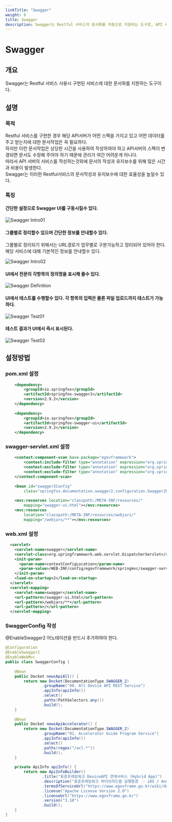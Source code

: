 ```yaml
---
linkTitle: "Swagger"
weight: 8
title: Swagger
description: Swagger는 Restful 서비스의 문서화를 자동으로 지원하는 도구로, API 서버의 스펙과 주고받는 데이터를 명확하게 문서화할 수 있다. 수동으로 문서를 작성하고 유지보수하는 데 드는 시간과 비용을 줄여주며, API 스펙 변경 시 문서도 자동으로 업데이트된다. 이를 통해 Restful 서비스의 문서 작성과 유지보수를 효율적으로 관리할 수 있다.
---
```

# Swagger

## 개요

Swagger는 Restful 서비스 사용시 구현된 서비스에 대한 문서화를 지원하는 도구이다.

## 설명

### 목적

Restful 서비스를 구현한 경우 해당 API서버가 어떤 스펙을 가지고 있고 어떤 데이터를 주고 받는지에 대한 문서작업은 꼭 필요하다.<br/>
하지만 이런 문서작업은 상당한 시간을 사용하여 작성하여야 하고 API서버의 스펙이 변경되면 문서도 수정해 주어야 하기 때문에 관리가 여간 어려운게 아니다.<br/>
따라서 API 서버의 서비스를 작성하는것외에 문서의 작성과 유지보수를 위해 많은 시간과 비용이 발생한다.<br/>
Swagger는 이러한 Restful서비스의 문서작성과 유지보수에 대한 효율성을 높일수 있다.

### 특징

#### 간단한 설정으로 Swagger UI를 구동시킬수 있다.

![Swagger Intro01](./images/swagger_intro_01.png)

#### 그룹별로 정리할수 있으며 간단한 정보를 안내할수 있다.

그룹별로 정리되기 위해서는 URL경로가 업무별로 구분가능하고 정리되어 있어야 한다.<br/>
해당 서비스에 대해 기본적인 정보를 안내할수 있다.

![Swagger Intro02](./images/swagger_intro_02.png)

#### UI에서 전문의 각항목의 정의명을 표시해 줄수 있다.

![Swagger Definition](./images/swagger_def_01.png)

#### UI에서 테스트를 수행할수 있다. 각 항목의 입력은 물론 파일 업로드까지 테스트가 가능하다.

![Swagger Test01](./images/swagger_test_01.png)

#### 테스트 결과가 UI에서 즉시 표시된다.

![Swagger Test02](./images/swagger_test_02.png)

## 설정방법

### pom.xml 설정

```xml
	<dependency>
	    <groupId>io.springfox</groupId>
	    <artifactId>springfox-swagger2</artifactId>
	    <version>2.9.2</version> 
	</dependency>
 
	<dependency>
	    <groupId>io.springfox</groupId>
	    <artifactId>springfox-swagger-ui</artifactId>
	    <version>2.9.2</version>
	</dependency>
```

### swagger-servlet.xml 설정

```xml
    <context:component-scan base-package="egovframework">
        <context:include-filter type="annotation" expression="org.springframework.stereotype.Controller"/>
        <context:exclude-filter type="annotation" expression="org.springframework.stereotype.Service"/>
        <context:exclude-filter type="annotation" expression="org.springframework.stereotype.Repository"/>
    </context:component-scan>
 
	<bean id="swagger2Config"
		class="springfox.documentation.swagger2.configuration.Swagger2DocumentationConfiguration"></bean>
 
	<mvc:resources location="classpath:/META-INF/resources/"
		mapping="swagger-ui.html"></mvc:resources>
	<mvc:resources
		location="classpath:/META-INF/resources/webjars/"
		mapping="/webjars/**"></mvc:resources>
```

### web.xml 설정

```xml
  <servlet>
    <servlet-name>swagger</servlet-name>
    <servlet-class>org.springframework.web.servlet.DispatcherServlet</servlet-class>
    <init-param>
      <param-name>contextConfigLocation</param-name>
      <param-value>/WEB-INF/config/egovframework/springmvc/swagger-servlet.xml</param-value>
    </init-param>
    <load-on-startup>2</load-on-startup>
  </servlet>
  <servlet-mapping>
    <servlet-name>swagger</servlet-name>
    <url-pattern>/swagger-ui.html</url-pattern>
    <url-pattern>/webjars/**</url-pattern>
    <url-pattern>/</url-pattern>
  </servlet-mapping>
```

### SwaggerConfig 작성

@EnableSwagger2 어노테이션을 반드시 추가하여야 한다.

```java
@Configuration
@EnableSwagger2
@EnableWebMvc
public class SwaggerConfig {
 
    @Bean
    public Docket newsApiAll() {
        return new Docket(DocumentationType.SWAGGER_2)
                .groupName("00. All Device API REST Service")
                .apiInfo(apiInfo())
                .select()
                .paths(PathSelectors.any())
                .build();
    }
 
    @Bean
    public Docket newsApiAccelerator() {
        return new Docket(DocumentationType.SWAGGER_2)
                .groupName("01. Accelerator Guide Program Service")
                .apiInfo(apiInfo())
                .select()
                .paths(regex("/acl.*"))
                .build();
    }
 
    private ApiInfo apiInfo() {
        return new ApiInfoBuilder()
                .title("표준프레임워크 DeviceAPI 연계서비스 (Hybrid App)")
                .description("표준프레임워크 하이브리드앱 실행환경  - iOS / Android 하이브리드앱 Rest 서비스")
                .termsOfServiceUrl("https://www.egovframe.go.kr/wiki/doku.php?id=egovframework:hyb:gate_page")
                .license("Apache License Version 2.0")
                .licenseUrl("https://www.egovframe.go.kr")
                .version("3.10")
                .build();
    }
}
```